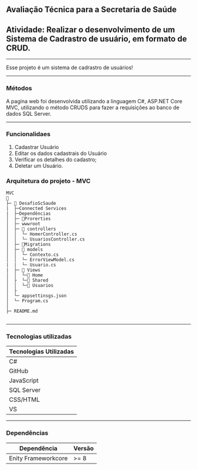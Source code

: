 
## Avaliação Técnica para a Secretaria de Saúde 

 

## Atividade: Realizar o desenvolvimento de um Sistema de Cadrastro de usuário, em formato de CRUD. 



---
Esse projeto é um sistema de cadrastro de usuários!

---

### Métodos

A pagína web foi desenvolvida utilizando a linguagem C#, ASP.NET Core MVC, utilizando o método CRUDS para fazer a requisições
ao banco de dados SQL Server.

---

### Funcionalidaes

<body>
<ol>
<li>Cadastrar Usuário</li>
<li>Editar os dados cadastrais do Usuário</li>
<li>Verificar os detalhes do cadastro;</li>
<li>Deletar um Usuário.</li>
</ol>
</body>


### Arquitetura do projeto - MVC

```
MVC
📂 
├─ 📂 DesafioScSaude
|  ├─Connected Services
|  ├─Dependências
│  ├─ 📂Prorerties
│  ├─ wwwroot
│  ├─ 📂 controllers
│  │  └─ HomerController.cs
│  │  └─ UsuariosController.cs
│  ├─ 📂Migrations
│  ├─ 📂 models
│  │  └─ Contexto.cs
│  │  └─ ErrorViewModel.cs
|  |  └─ Usuario.cs
|  ├─ 📂 Views
│  │  └─📂 Home
│  ├  └─📂 Shared
│  │  └─📂 Usuarios
│  ├
│  └─ appsettinsgs.json
│  └─ Program.cs
│  
├─ README.md


```
---

### Tecnologias utilizadas

| Tecnologias Utilizadas |
| ---------------------- |
| C#                     |
| GitHub                 |
| JavaScript             |
| SQL Server             |
| CSS/HTML               |
| VS                     |

---


### Dependências

|   Dependência      | Versão |
| -------------------| ------ |     
| Enity Frameworkcore| >= 8   |



